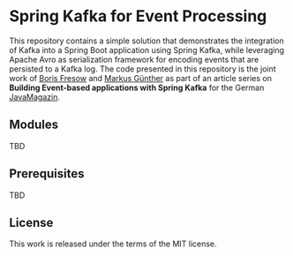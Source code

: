 # Spring Kafka for Event Processing

This repository contains a simple solution that demonstrates the integration of Kafka into a Spring Boot application using Spring Kafka, while leveraging Apache Avro as serialization framework for encoding events that are persisted to a Kafka log. The code presented in this repository is the joint work of [Boris Fresow](mailto://bfresow@gmail.com) and [Markus Günther](mailto://markus.guenther@gmail.com) as part of an article series on **Building Event-based applications with Spring Kafka** for the German [JavaMagazin](https://jaxenter.de/magazine/java-magazin).

## Modules

TBD

## Prerequisites

TBD

## License

This work is released under the terms of the MIT license.
